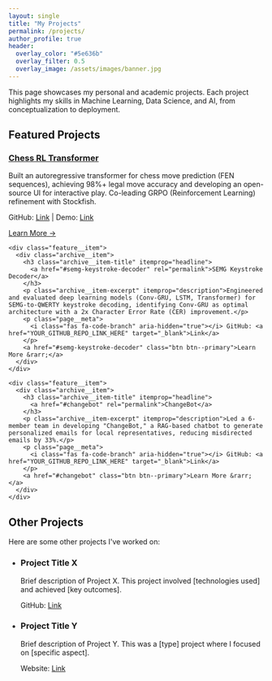 ```yaml
---
layout: single
title: "My Projects"
permalink: /projects/
author_profile: true
header:
  overlay_color: "#5e636b"
  overlay_filter: 0.5
  overlay_image: /assets/images/banner.jpg
---
```


This page showcases my personal and academic projects. Each project highlights my skills in Machine Learning, Data Science, and AI, from conceptualization to deployment.

<div class="archive">
  <h2 class="archive__item-title">Featured Projects</h2>

  <div class="feature__wrapper">
    <div class="feature__item">
      <div class="archive__item">
        <h3 class="archive__item-title" itemprop="headline">
          <a href="#chess-rl-transformer" rel="permalink">Chess RL Transformer</a>
        </h3>
        <p class="archive__item-excerpt" itemprop="description">Built an autoregressive transformer for chess move prediction (FEN sequences), achieving 98%+ legal move accuracy and developing an open-source UI for interactive play. Co-leading GRPO (Reinforcement Learning) refinement with Stockfish.</p>
        <p class="page__meta">
          <i class="fas fa-code-branch" aria-hidden="true"></i> GitHub: <a href="YOUR_GITHUB_REPO_LINK_HERE" target="_blank">Link</a> |
          <i class="fas fa-play-circle" aria-hidden="true"></i> Demo: <a href="YOUR_DEMO_LINK_HERE" target="_blank">Link</a>
        </p>
        <a href="#chess-rl-transformer" class="btn btn--primary">Learn More &rarr;</a>
      </div>
    </div>

    <div class="feature__item">
      <div class="archive__item">
        <h3 class="archive__item-title" itemprop="headline">
          <a href="#semg-keystroke-decoder" rel="permalink">SEMG Keystroke Decoder</a>
        </h3>
        <p class="archive__item-excerpt" itemprop="description">Engineered and evaluated deep learning models (Conv-GRU, LSTM, Transformer) for SEMG-to-QWERTY keystroke decoding, identifying Conv-GRU as optimal architecture with a 2x Character Error Rate (CER) improvement.</p>
        <p class="page__meta">
          <i class="fas fa-code-branch" aria-hidden="true"></i> GitHub: <a href="YOUR_GITHUB_REPO_LINK_HERE" target="_blank">Link</a>
        </p>
        <a href="#semg-keystroke-decoder" class="btn btn--primary">Learn More &rarr;</a>
      </div>
    </div>

    <div class="feature__item">
      <div class="archive__item">
        <h3 class="archive__item-title" itemprop="headline">
          <a href="#changebot" rel="permalink">ChangeBot</a>
        </h3>
        <p class="archive__item-excerpt" itemprop="description">Led a 6-member team in developing "ChangeBot," a RAG-based chatbot to generate personalized emails for local representatives, reducing misdirected emails by 33%.</p>
        <p class="page__meta">
          <i class="fas fa-code-branch" aria-hidden="true"></i> GitHub: <a href="YOUR_GITHUB_REPO_LINK_HERE" target="_blank">Link</a>
        </p>
        <a href="#changebot" class="btn btn--primary">Learn More &rarr;</a>
      </div>
    </div>
  </div>

  <h2 class="archive__item-title">Other Projects</h2>
  <p>Here are some other projects I've worked on:</p>

  <ul>
    <li>
      <h3>Project Title X</h3>
      <p>Brief description of Project X. This project involved [technologies used] and achieved [key outcomes].</p>
      <p class="page__meta">
        <i class="fas fa-code-branch" aria-hidden="true"></i> GitHub: <a href="YOUR_GITHUB_REPO_LINK_HERE" target="_blank">Link</a>
      </p>
    </li>
    <li>
      <h3>Project Title Y</h3>
      <p>Brief description of Project Y. This was a [type] project where I focused on [specific aspect].</p>
      <p class="page__meta">
        <i class="fas fa-link" aria-hidden="true"></i> Website: <a href="YOUR_PROJECT_WEBSITE_LINK_HERE" target="_blank">Link</a>
      </p>
    </li>
  </ul>
</div>